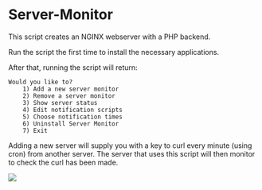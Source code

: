 # Server-Monitor

This script creates an NGINX webserver with a PHP backend.

Run the script the first time to install the necessary applications.

After that, running the script will return:

```
Would you like to?
	1) Add a new server monitor
	2) Remove a server monitor
	3) Show server status
	4) Edit notification scripts
	5) Choose notification times
	6) Uninstall Server Monitor
	7) Exit
```

Adding a new server will supply you with a key to curl every minute (using cron) from another server. The server that uses this script will then monitor to check the curl has been made.

<img src="https://i.imgur.com/RAClgkZ.png">
